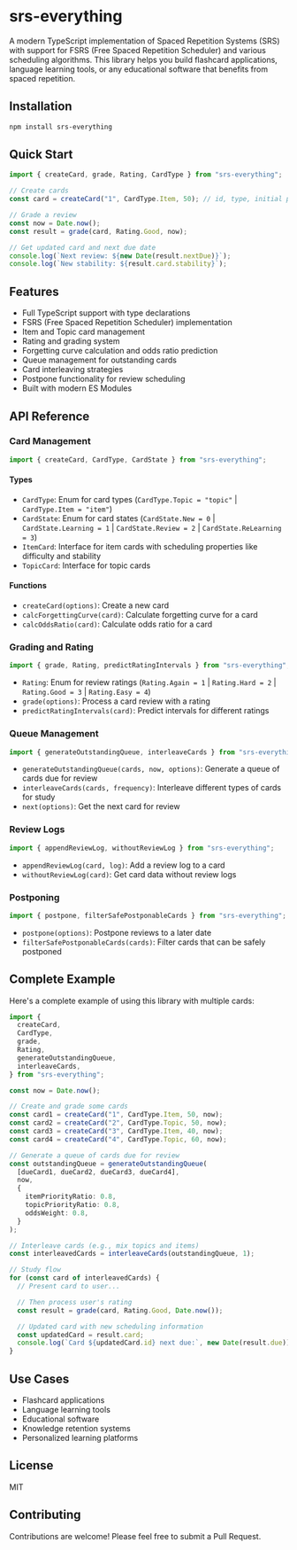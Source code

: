 # srs-everything

A modern TypeScript implementation of Spaced Repetition Systems (SRS) with support for FSRS (Free Spaced Repetition Scheduler) and various scheduling algorithms. This library helps you build flashcard applications, language learning tools, or any educational software that benefits from spaced repetition.

## Installation

```bash
npm install srs-everything
```

## Quick Start

```typescript
import { createCard, grade, Rating, CardType } from "srs-everything";

// Create cards
const card = createCard("1", CardType.Item, 50); // id, type, initial priority

// Grade a review
const now = Date.now();
const result = grade(card, Rating.Good, now);

// Get updated card and next due date
console.log(`Next review: ${new Date(result.nextDue)}`);
console.log(`New stability: ${result.card.stability}`);
```

## Features

- Full TypeScript support with type declarations
- FSRS (Free Spaced Repetition Scheduler) implementation
- Item and Topic card management
- Rating and grading system
- Forgetting curve calculation and odds ratio prediction
- Queue management for outstanding cards
- Card interleaving strategies
- Postpone functionality for review scheduling
- Built with modern ES Modules

## API Reference

### Card Management

```typescript
import { createCard, CardType, CardState } from "srs-everything";
```

#### Types

- `CardType`: Enum for card types (`CardType.Topic = "topic"` | `CardType.Item = "item"`)
- `CardState`: Enum for card states (`CardState.New = 0` | `CardState.Learning = 1` | `CardState.Review = 2` | `CardState.ReLearning = 3`)
- `ItemCard`: Interface for item cards with scheduling properties like difficulty and stability
- `TopicCard`: Interface for topic cards

#### Functions

- `createCard(options)`: Create a new card
- `calcForgettingCurve(card)`: Calculate forgetting curve for a card
- `calcOddsRatio(card)`: Calculate odds ratio for a card

### Grading and Rating

```typescript
import { grade, Rating, predictRatingIntervals } from "srs-everything";
```

- `Rating`: Enum for review ratings (`Rating.Again = 1` | `Rating.Hard = 2` | `Rating.Good = 3` | `Rating.Easy = 4`)
- `grade(options)`: Process a card review with a rating
- `predictRatingIntervals(card)`: Predict intervals for different ratings

### Queue Management

```typescript
import { generateOutstandingQueue, interleaveCards } from "srs-everything";
```

- `generateOutstandingQueue(cards, now, options)`: Generate a queue of cards due for review
- `interleaveCards(cards, frequency)`: Interleave different types of cards for study
- `next(options)`: Get the next card for review

### Review Logs

```typescript
import { appendReviewLog, withoutReviewLog } from "srs-everything";
```

- `appendReviewLog(card, log)`: Add a review log to a card
- `withoutReviewLog(card)`: Get card data without review logs

### Postponing

```typescript
import { postpone, filterSafePostponableCards } from "srs-everything";
```

- `postpone(options)`: Postpone reviews to a later date
- `filterSafePostponableCards(cards)`: Filter cards that can be safely postponed

## Complete Example

Here's a complete example of using this library with multiple cards:

```typescript
import {
  createCard,
  CardType,
  grade,
  Rating,
  generateOutstandingQueue,
  interleaveCards,
} from "srs-everything";

const now = Date.now();

// Create and grade some cards
const card1 = createCard("1", CardType.Item, 50, now);
const card2 = createCard("2", CardType.Topic, 50, now);
const card3 = createCard("3", CardType.Item, 40, now);
const card4 = createCard("4", CardType.Topic, 60, now);

// Generate a queue of cards due for review
const outstandingQueue = generateOutstandingQueue(
  [dueCard1, dueCard2, dueCard3, dueCard4],
  now,
  {
    itemPriorityRatio: 0.8,
    topicPriorityRatio: 0.8,
    oddsWeight: 0.8,
  }
);

// Interleave cards (e.g., mix topics and items)
const interleavedCards = interleaveCards(outstandingQueue, 1);

// Study flow
for (const card of interleavedCards) {
  // Present card to user...

  // Then process user's rating
  const result = grade(card, Rating.Good, Date.now());

  // Updated card with new scheduling information
  const updatedCard = result.card;
  console.log(`Card ${updatedCard.id} next due:`, new Date(result.due));
}
```

## Use Cases

- Flashcard applications
- Language learning tools
- Educational software
- Knowledge retention systems
- Personalized learning platforms

## License

MIT

## Contributing

Contributions are welcome! Please feel free to submit a Pull Request.
